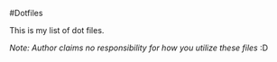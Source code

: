 #Dotfiles

This is my list of dot files. 

_Note: Author claims no responsibility for how you utilize these files_ :D 


